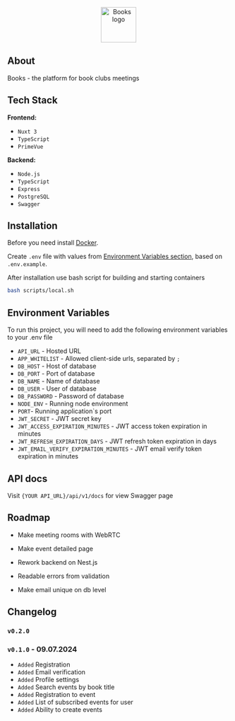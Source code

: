 <p align="center"><img src="https://i.ibb.co/n89g46j/orange-book-1f4d9.png" width="80" alt="Books logo"></p>

## About

Books - the platform for book clubs meetings

## Tech Stack

**Frontend:**

-   `Nuxt 3`
-   `TypeScript`
-   `PrimeVue`

**Backend:**

-   `Node.js`
-   `TypeScript`
-   `Express`
-   `PostgreSQL`
-   `Swagger`

## Installation

Before you need install [Docker](https://www.docker.com/).

Create `.env` file with values from <a href="#env-variables">Environment Variables section</a>, based on `.env.example`.

After installation use bash script for building and starting containers

```bash
bash scripts/local.sh
```

<a name="env-variables"></a>

## Environment Variables

To run this project, you will need to add the following environment variables to your .env file

-   `API_URL` - Hosted URL
-   `APP_WHITELIST` - Allowed client-side urls, separated by `;`
-   `DB_HOST` - Host of database
-   `DB_PORT` - Port of database
-   `DB_NAME` - Name of database
-   `DB_USER` - User of database
-   `DB_PASSWORD` - Password of database
-   `NODE_ENV` - Running node environment
-   `PORT`- Running application`s port
-   `JWT_SECRET` - JWT secret key
-   `JWT_ACCESS_EXPIRATION_MINUTES` - JWT access token expiration in minutes
-   `JWT_REFRESH_EXPIRATION_DAYS` - JWT refresh token expiration in days
-   `JWT_EMAIL_VERIFY_EXPIRATION_MINUTES` - JWT email verify token expiration in minutes

## API docs

Visit `{YOUR API_URL}/api/v1/docs` for view Swagger page

## Roadmap

-   Make meeting rooms with WebRTC
-   Make event detailed page
-   Rework backend on Nest.js

-   Readable errors from validation
-   Make email unique on db level

## Changelog

### `v0.2.0`

### `v0.1.0` - 09.07.2024

- `Added` Registration
- `Added` Email verification
- `Added` Profile settings
- `Added` Search events by book title
- `Added` Registration to event
- `Added` List of subscribed events for user
- `Added` Ability to create events

